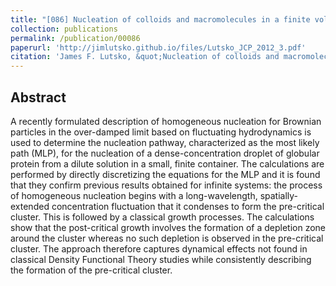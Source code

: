 ```yaml
---
title: "[086] Nucleation of colloids and macromolecules in a finite volume"
collection: publications
permalink: /publication/00086
paperurl: 'http://jimlutsko.github.io/files/Lutsko_JCP_2012_3.pdf'
citation: 'James F. Lutsko, &quot;Nucleation of colloids and macromolecules in a finite volume&quot;, <i>J. of Chemical Physics</i>, <strong>137</strong>, 154903 (2012)'
---
```

Abstract
---
A recently formulated description of homogeneous nucleation for Brownian particles in the over-damped limit based on fluctuating hydrodynamics is used to determine the nucleation pathway, characterized as the most likely path (MLP), for the nucleation of a dense-concentration droplet of globular protein from a dilute solution in a small, finite container. The calculations are performed by directly discretizing the equations for the MLP and it is found that they confirm previous results obtained for infinite systems: the process of homogeneous nucleation begins with a long-wavelength, spatially-extended concentration fluctuation that it condenses to form the pre-critical cluster. This is followed by a classical growth processes. The calculations show that the post-critical growth involves the formation of a depletion zone around the cluster whereas no such depletion is observed in the pre-critical cluster. The approach therefore captures dynamical effects not found in classical Density Functional Theory studies while consistently describing the formation of the pre-critical cluster.
